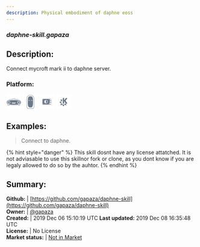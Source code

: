 ```yaml
---
description: Physical embodiment of daphne eoss
---
```


### _daphne-skill.gapaza_  
## Description:  
Connect mycroft mark ii to daphne server.  
### Platform:  
 ![Mark I](../.gitbook/assets/mark-1-icon.png)  ![Mark II](../.gitbook/assets/mark-2-icon.png)  ![Picroft](../.gitbook/assets/picroft-icon.png)  ![plasmoid](../.gitbook/assets/kde.png)   
  
## Examples:  
> Connect to daphne.  
  
{% hint style="danger" %}
This skill dosnt have any license attatched. It is not adviasable to use this skillnor fork or clone, as you dont know if you are legaly allowed to do so by the auhtor.
{% endhint %}
  
## Summary:  
**Github:** | [https://github.com/gapaza/daphne-skill](https://github.com/gapaza/daphne-skill)  
**Owner:** | [@gapaza](https://github.com/gapaza)  
**Created:** | 2019 Dec 06 15:10:19 UTC  **Last updated:** 2019 Dec 08 16:35:48 UTC  
**License:** | No License  
**Market status:** | [Not in Market](https://market.mycroft.ai/skill/)  
